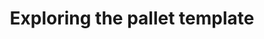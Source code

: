 ---
id: explore-pallet-template
title: Exploring the pallet template
sidebar_label: Exploring the pallet template
description: Explore the pallet template, and get a sneak peek into what is to come next!
---